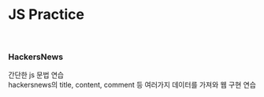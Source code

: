 # JS Practice

<br>

### HackersNews
간단한 js 문법 연습<br>
hackersnews의 title, content, comment 등 여러가지 데이터를 가져와 웹 구현 연습

